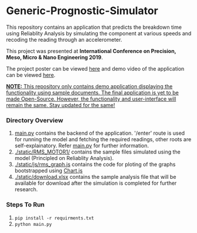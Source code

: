 # Generic-Prognostic-Simulator

This repository contains an application that predicts the breakdown time using Reliablity Analysis by simulating the component at various speeds and recoding the reading through an accelerometer. 

This project was presented at **International Conference on Precision, Meso, Micro & Nano Engineering 2019**.

The project poster can be viewed [here](./Project_Poster.pdf) and demo video of the application can be viewed [here](https://youtu.be/w2jPJMDxUsw).

<ins><strong>NOTE:</strong> This repository only contains demo application displaying the functionality using sample documents. The final application is yet to be made Open-Source. However, the functionality and user-interface will remain the same. Stay updated for the same!</ins>

### Directory Overview
1. [main.py](./main.py) contains the backend of the application. '/enter' route is used for running the model and fetching the required readings, other roots are self-explainatory. Refer [main.py](./main.py) for further information.
2. [./static/RMS_MOTOR1/](./static/RMS_MOTOR1) contains the sample files simulated using the model (Principled on Reliablity Analysis).
3. [./static/js/rms_graph.js](./static/js/rms_graph.js) contains the code for ploting of the graphs bootstrapped using [Chart.js](https://github.com/chartjs/Chart.js)
4. [./static/download.xlsx](./static/download.xlsx) contains the sample analysis file that will be available for download after the simulation is completed for further research.

### Steps To Run
1. `pip install -r requirments.txt `
2. `python main.py`

